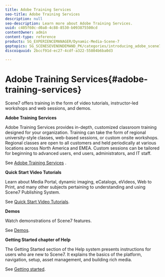 ```yaml
---
title: Adobe Training Services
seo-title: Adobe Training Services
description: null
seo-description: Learn more about Adobe Training Services.
uuid: c405f60c-d0a8-4c88-8530-b093875500cd
contentOwner: admin
content-type: reference
products: SG_EXPERIENCEMANAGER/Dynamic-Media-Scene-7
geptopics: SG_SCENESEVENONDEMAND_PK/categories/introducing_adobe_scene7
discoiquuid: 2bccf91d-ec27-4cdf-a322-55804b6ba0d3

---
```


# Adobe Training Services{#adobe-training-services}

Scene7 offers training in the form of video tutorials, instructor-led workshops and web sessions, and demos.

**Adobe Training Services**

Adobe Training Services provides in-depth, customized classroom training designed for your organization. Training can take the form of regional university-style classes, web-based sessions, or custom onsite workshops. Regional classes are open to all customers and held periodically at various locations across North America and EMEA. Custom sessions can be tailored for beginning to advanced users, end users, administrators, and IT staff.

See [Adobe Training Services](https://training.adobe.com/training.html) [](https://www.adobe.com/go/learn_sc7_trainingrequest_en).

**Quick Start Video Tutorials**

Learn about Media Portal, dynamic imaging, eCatalogs, eVideos, Web to Print, and many other subjects pertaining to understanding and using Scene7 Publishing System.

See [Quick Start Video Tutorials](https://marketing.adobe.com/resources/help/en_US/home/index.html#Scene7).

**Demos**

Watch demonstrations of Scene7 features.

See [Demos](https://www.adobe.com/solutions/web-experience-management/rich-media-assets-demos.html).

**Getting Started chapter of Help**

The Getting Started section of the Help system presents instructions for users who are new to Scene7. It explains the basics of the platform, navigation, setup, asset management, and building rich media.

See [Getting started](scene7-platform-overview.md).